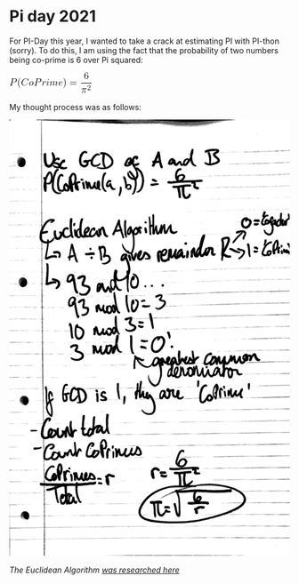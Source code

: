 # Pi day 2021
For PI-Day this year, I wanted to take a crack at estimating PI with PI-thon (sorry). To do this, I am using the fact that the probability of two numbers being co-prime is 6 over Pi squared:

![Equation](showcase/latex.gif "Equation")


My thought process was as follows: 

![My scribbles](showcase/method.jpg "My scribbles!")

<i>The Euclidean Algorithm <a href = "https://mathworld.wolfram.com/EuclideanAlgorithm.html">was researched here</a></i>

